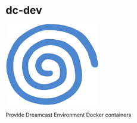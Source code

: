 # dc-dev

![alt text][dc-logo]

[dc-logo]: https://github.com/Bhaal22/dc-dev/blob/master/resources/Dreamcast.png "Dreamcast Logo"

Provide Dreamcast Environment Docker containers

